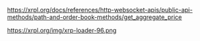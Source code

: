 https://xrpl.org/docs/references/http-websocket-apis/public-api-methods/path-and-order-book-methods/get_aggregate_price

https://xrpl.org/img/xrp-loader-96.png

<Repeat strokeWidth={1.5} />